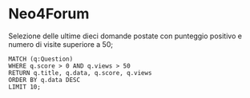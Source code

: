 Neo4Forum
=========

Selezione delle ultime dieci domande postate con punteggio positivo e numero di visite superiore a 50;

    MATCH (q:Question)
    WHERE q.score > 0 AND q.views > 50
    RETURN q.title, q.data, q.score, q.views
    ORDER BY q.data DESC
    LIMIT 10;
